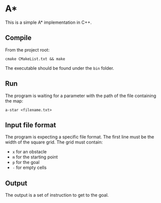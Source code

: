 # A*
This is a simple A* implementation in C++.

## Compile

From the project root:
```
cmake CMakeList.txt && make
```

The executable should be found under the `bin` folder.

## Run 

The program is waiting for a parameter with the path of the file containing the map:

```
a-star <filename.txt>
```

## Input file format

The program is expecting a specific file format. The first line must be the width of the square grid.
The grid must contain:

* `x` for an obstacle
* `m` for the starting point
* `p` for the goal
* `-` for empty cells

## Output

The output is a set of instruction to get to the goal.